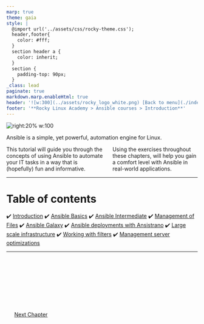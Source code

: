 ```yaml
---
marp: true
theme: gaia
style: |
  @import url('../assets/css/rocky-theme.css');
  header,footer{
    color: #fff;
  }
  section header a {
    color: inherit;
  }
  section {
    padding-top: 90px;
  }
_class: lead
paginate: true
markdown.marp.enableHtml: true
header: '![w:300](../assets/rocky_logo_white.png) [Back to menu](./index.html)'
footer: '**Rocky Linux Academy > Ansible courses > Introduction**'
---
```


![right:20% w:100](./assets/rocky_linux_logo.svg)

Ansible is a simple, yet powerful, automation engine for Linux.
<br/>

<div class="columns">
<div>
This tutorial will guide you through the concepts of using Ansible to automate your IT tasks in a way that is (hopefully) fun and informative. 
</div>
<div>
Using the exercises throughout these chapters, will help you gain a comfort level with Ansible in real-world applications.

</div>
</div>

---

# Table of contents

:heavy_check_mark: [Introduction](Learning_Ansible_with_Rocky-0-Introduction.html)
:heavy_check_mark: [Ansible Basics](Learning_Ansible_with_Rocky-1-Ansible_Basics.html)
:heavy_check_mark: [Ansible Intermediate](Learning_Ansible_with_Rocky-2-Ansible_Advanced.html)
:heavy_check_mark: [Management of Files](Learning_Ansible_with_Rocky-3-Working_with_files.html)
:heavy_check_mark: [Ansible Galaxy](Learning_Ansible_with_Rocky-4-Ansible_galaxy.html)
:heavy_check_mark: [Ansible deployments with Ansistrano](Learning_Ansible_with_Rocky-5-Ansible_deployments_with_ansistrano.html)
:heavy_check_mark: [Large scale infrastructure](ansible/Learning_Ansible_with_Rocky-6-Ansible_Large_scale_infrastructure.html)
:heavy_check_mark: [Working with filters](ansible/Learning_Ansible_with_Rocky-7-Ansible_Working_with_filters.html)
:heavy_check_mark: [Management server optimizations](ansible/Learning_Ansible_with_Rocky-8-Ansible_Management_server_optimizations.html)

---
#

<div class="columns">
<div>



</div>
<div>
<br/>
<br/>
<br/>
<br/>
<br/>
<br/>

[Next Chapter](./Learning_Ansible_with_Rocky-1-Ansible_Basics.html)

</div>
</div>
